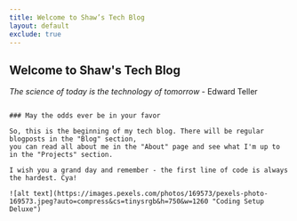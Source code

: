 ```yaml
---
title: Welcome to Shaw’s Tech Blog
layout: default
exclude: true
---
```


## Welcome to Shaw's Tech Blog

*The science of today is the technology of tomorrow* - Edward Teller

~~~~~~~~~~~~~~~~~~~~~~~~~~~~~~~~~~~~~~~~~~~~~~~~~~~~~~~~~~~~~~~~~~~~~~~~

### May the odds ever be in your favor

So, this is the beginning of my tech blog. There will be regular blogposts in the "Blog" section, 
you can read all about me in the "About" page and see what I'm up to in the "Projects" section.

I wish you a grand day and remember - the first line of code is always the hardest. Cya!

![alt text](https://images.pexels.com/photos/169573/pexels-photo-169573.jpeg?auto=compress&cs=tinysrgb&h=750&w=1260 "Coding Setup Deluxe")